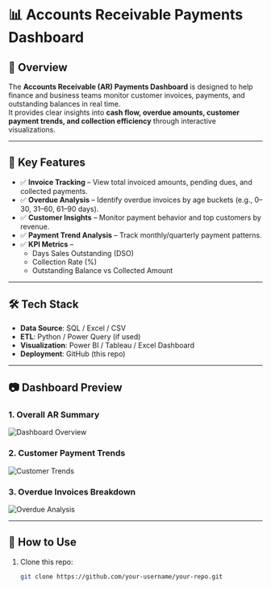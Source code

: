 # 📊 Accounts Receivable Payments Dashboard  

## 📌 Overview  
The **Accounts Receivable (AR) Payments Dashboard** is designed to help finance and business teams monitor customer invoices, payments, and outstanding balances in real time.  
It provides clear insights into **cash flow, overdue amounts, customer payment trends, and collection efficiency** through interactive visualizations.  

---

## 🎯 Key Features  
- ✅ **Invoice Tracking** – View total invoiced amounts, pending dues, and collected payments.  
- ✅ **Overdue Analysis** – Identify overdue invoices by age buckets (e.g., 0–30, 31–60, 61–90 days).  
- ✅ **Customer Insights** – Monitor payment behavior and top customers by revenue.  
- ✅ **Payment Trend Analysis** – Track monthly/quarterly payment patterns.  
- ✅ **KPI Metrics** –  
  - Days Sales Outstanding (DSO)  
  - Collection Rate (%)  
  - Outstanding Balance vs Collected Amount  

---

## 🛠️ Tech Stack  
- **Data Source**: SQL / Excel / CSV  
- **ETL**: Python / Power Query (if used)  
- **Visualization**: Power BI / Tableau / Excel Dashboard  
- **Deployment**: GitHub (this repo)  

---

## 📷 Dashboard Preview  

### 1. Overall AR Summary  
![Dashboard Overview](images/dashboard-overview.png)  

### 2. Customer Payment Trends  
![Customer Trends](images/customer-trends.png)  

### 3. Overdue Invoices Breakdown  
![Overdue Analysis](images/overdue-analysis.png)  

---

## 🚀 How to Use  
1. Clone this repo:  
   ```bash
   git clone https://github.com/your-username/your-repo.git

